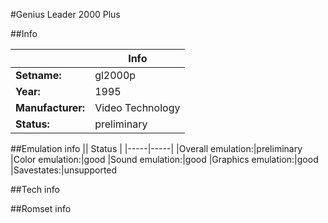 #Genius Leader 2000 Plus

##Info

||Info|
|-----|-----|
|**Setname:**|gl2000p
|**Year:**|1995
|**Manufacturer:**|Video Technology
|**Status:**|preliminary

##Emulation info
|| Status |
|-----|-----|
|Overall emulation:|preliminary
|Color emulation:|good
|Sound emulation:|good
|Graphics emulation:|good
|Savestates:|unsupported

##Tech info

##Romset info

<!--- START OF EDITED COMMENT DO NOT TOUCH TEXT ABOVE-->

